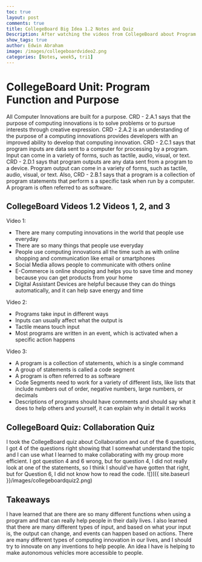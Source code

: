 ```yaml
---
toc: true
layout: post
comments: true
title: CollegeBoard Big Idea 1.2 Notes and Quiz
Description: After watching the videos from CollegeBoard about Program Function and Purpose, here are some notes and my quiz results.
show_tags: true
author: Edwin Abraham
image: /images/collegeboardvideo2.png
categories: [Notes, week5, tri1]
---
```


# CollegeBoard Unit: Program Function and Purpose
All Computer Innovations are built for a purpose. CRD - 2.A.1 says that the purpose of computing innovations is to solve problems or to pursue interests through creative expression. CRD - 2.A.2 is an understanding of the purpose of a computing innovations provides developers with an improved ability to develop that computing innovation. CRD - 2.C.1 says that program inputs are data sent to a computer for processing by a program. Input can come in a variety of forms, such as tactile, audio, visual, or text. CRD - 2.D.1 says that program outputs are any data sent from a program to a device. Program output can come in a variety of forms, such as tactile, audio, visual, or text. Also, CRD - 2.B.1 says that a program is a collection of program statements that perform s a specific task when run by a computer. A program is often referred to as software.

## CollegeBoard Videos 1.2 Videos 1, 2, and 3

Video 1:
- There are many computing innovations in the world that people use everyday
- There are so many things that people use everyday
- People use computing innovations all the time such as with online shopping and communication like email or smartphones
- Social Media allows people to communicate with others online
- E-Commerce is online shopping and helps you to save time and money because you can get products from your home
- Digital Assistant Devices are helpful because they can do things automatically, and it can help save energy and time

Video 2:
- Programs take input in different ways
- Inputs can usually affect what the output is
- Tactile means touch input
- Most programs are written in an event, which is activated when a specific action happens

Video 3:
- A program is a collection of statements, which is a single command
- A group of statements is called a code segment
- A program is often referred to as software
- Code Segments need to work for a variety of different lists, like lists that include numbers out of order, negative numbers, large numbers, or decimals
- Descriptions of programs should have comments and should say what it does to help others and yourself, it can explain why in detail it works

## CollegeBoard Quiz: Collaboration Quiz
I took the CollegeBoard quiz about Collaboration and out of the 6 questions, I got 4 of the questions right showing that I somewhat understand the topic and I can use what I learned to make collaborating with my group more efficient. I got question 4 and 6 wrong, but for question 4, I did not really look at one of the statements, so I think I should've have gotten that right, but for Question 6, I did not know how to read the code.
![]({{ site.baseurl }}/images/collegeboardquiz2.png)

## Takeaways
I have learned that are there are so many different functions when using a program and that can really help people in their daily lives. I also learned that there are many different types of input, and based on what your input is, the output can change, and events can happen based on actions. There are many different types of computing innovation in our lives, and I should try to innovate on any inventions to help people. An idea I have is helping to make autonomous vehicles more accessible to people.
